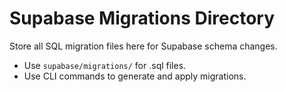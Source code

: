 # Supabase Migrations Directory

Store all SQL migration files here for Supabase schema changes.

- Use `supabase/migrations/` for .sql files.
- Use CLI commands to generate and apply migrations.
